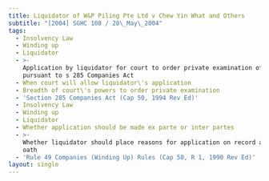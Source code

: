```yaml
---
title: Liquidator of W&P Piling Pte Ltd v Chew Yin What and Others
subtitle: "[2004] SGHC 108 / 28\_May\_2004"
tags:
  - Insolvency Law
  - Winding up
  - Liquidator
  - >-
    Application by liquidator for court to order private examination of parties
    pursuant to s 285 Companies Act
  - When court will allow liquidator\'s application
  - Breadth of court\'s powers to order private examination
  - 'Section 285 Companies Act (Cap 50, 1994 Rev Ed)'
  - Insolvency Law
  - Winding up
  - Liquidator
  - Whether application should be made ex parte or inter partes
  - >-
    Whether liquidator should place reasons for application on record and on
    oath
  - 'Rule 49 Companies (Winding Up) Rules (Cap 50, R 1, 1990 Rev Ed)'
layout: single
---
```


